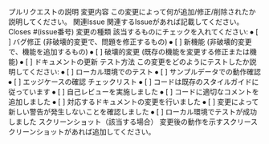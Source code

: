 プルリクエストの説明
変更内容
この変更によって何が追加/修正/削除されたか説明してください。
関連Issue
関連するIssueがあれば記載してください。
Closes #(issue番号)
変更の種類
該当するものにチェックを入れてください:
⦁	[ ] バグ修正 (非破壊的変更で、問題を修正するもの)
⦁	[ ] 新機能 (非破壊的変更で、機能を追加するもの)
⦁	[ ] 破壊的変更 (既存の機能を変更する修正または機能)
⦁	[ ] ドキュメントの更新
テスト方法
この変更をどのようにテストしたか説明してください:
⦁	[ ] ローカル環境でのテスト
⦁	[ ] サンプルデータでの動作確認
⦁	[ ] エッジケースの確認
チェックリスト
⦁	[ ] コードは既存のスタイルガイドに従っています
⦁	[ ] 自己レビューを実施しました
⦁	[ ] コードに適切なコメントを追加しました
⦁	[ ] 対応するドキュメントの変更を行いました
⦁	[ ] 変更によって新しい警告が発生しないことを確認しました
⦁	[ ] ローカル環境でテストが成功しました
スクリーンショット（該当する場合）
変更後の動作を示すスクリースクリーンショットがあれば追加してください。
